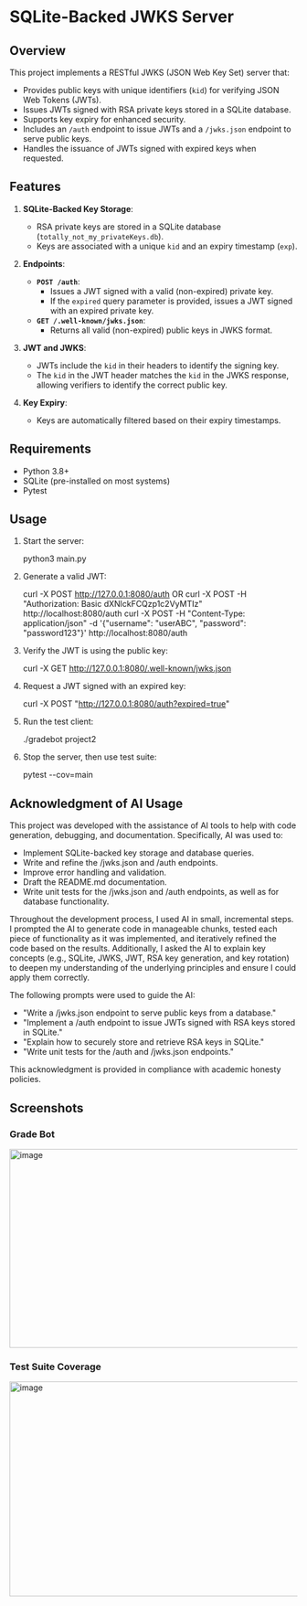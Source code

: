 # SQLite-Backed JWKS Server

## Overview
This project implements a RESTful JWKS (JSON Web Key Set) server that:
- Provides public keys with unique identifiers (`kid`) for verifying JSON Web Tokens (JWTs).
- Issues JWTs signed with RSA private keys stored in a SQLite database.
- Supports key expiry for enhanced security.
- Includes an `/auth` endpoint to issue JWTs and a `/jwks.json` endpoint to serve public keys.
- Handles the issuance of JWTs signed with expired keys when requested.

## Features
1. **SQLite-Backed Key Storage**:
   - RSA private keys are stored in a SQLite database (`totally_not_my_privateKeys.db`).
   - Keys are associated with a unique `kid` and an expiry timestamp (`exp`).

2. **Endpoints**:
   - **`POST /auth`**:
     - Issues a JWT signed with a valid (non-expired) private key.
     - If the `expired` query parameter is provided, issues a JWT signed with an expired private key.
   - **`GET /.well-known/jwks.json`**:
     - Returns all valid (non-expired) public keys in JWKS format.

3. **JWT and JWKS**:
   - JWTs include the `kid` in their headers to identify the signing key.
   - The `kid` in the JWT header matches the `kid` in the JWKS response, allowing verifiers to identify the correct public key.

4. **Key Expiry**:
   - Keys are automatically filtered based on their expiry timestamps.


## Requirements
- Python 3.8+
- SQLite (pre-installed on most systems)
- Pytest

## Usage
1. Start the server:

    python3 main.py

2. Generate a valid JWT:

    curl -X POST http://127.0.0.1:8080/auth
    OR
    curl -X POST -H "Authorization: Basic dXNlckFCQzp1c2VyMTIz" http://localhost:8080/auth
    curl -X POST -H "Content-Type: application/json" -d '{"username": "userABC", "password": "password123"}' http://localhost:8080/auth

4. Verify the JWT is using the public key:

    curl -X GET http://127.0.0.1:8080/.well-known/jwks.json

6. Request a JWT signed with an expired key:

    curl -X POST "http://127.0.0.1:8080/auth?expired=true"

7. Run the test client:

     ./gradebot project2

8. Stop the server, then use test suite:

     pytest --cov=main

## Acknowledgment of AI Usage
This project was developed with the assistance of AI tools to help with code generation, debugging, and documentation. Specifically, AI was used to:

- Implement SQLite-backed key storage and database queries.
- Write and refine the /jwks.json and /auth endpoints.
- Improve error handling and validation.
- Draft the README.md documentation.
- Write unit tests for the /jwks.json and /auth endpoints, as well as for database functionality.

Throughout the development process, I used AI in small, incremental steps. I prompted the AI to generate code in manageable chunks, tested each piece of functionality as it was implemented, and iteratively refined the code based on the results. Additionally, I asked the AI to explain key concepts (e.g., SQLite, JWKS, JWT, RSA key generation, and key rotation) to deepen my understanding of the underlying principles and ensure I could apply them correctly.

The following prompts were used to guide the AI:
- "Write a /jwks.json endpoint to serve public keys from a database."
- "Implement a /auth endpoint to issue JWTs signed with RSA keys stored in SQLite."
- "Explain how to securely store and retrieve RSA keys in SQLite."
- "Write unit tests for the /auth and /jwks.json endpoints."

This acknowledgment is provided in compliance with academic honesty policies.

## Screenshots
### Grade Bot
<img width="1000" height="348" alt="image" src="https://github.com/user-attachments/assets/338c1e96-0fd2-4640-8f06-f08d3b311297" />

### Test Suite Coverage
<img width="1000" height="376" alt="image" src="https://github.com/user-attachments/assets/4bcab7f9-dee3-4b72-b2bd-76dd23aa7cc7" />
